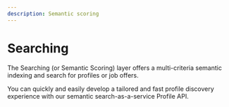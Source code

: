 ```yaml
---
description: Semantic scoring
---
```


# Searching

The Searching \(or Semantic Scoring\) layer offers a multi-criteria semantic indexing and search for profiles or job offers.

You can quickly and easily develop a tailored and fast profile discovery experience with our semantic search-as-a-service Profile API.









